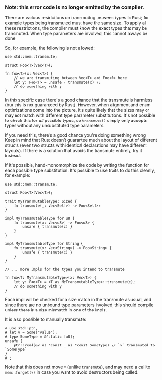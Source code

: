 ### Note: this error code is no longer emitted by the compiler.

There are various restrictions on transmuting between types in Rust; for example
types being transmuted must have the same size. To apply all these restrictions,
the compiler must know the exact types that may be transmuted. When type
parameters are involved, this cannot always be done.

So, for example, the following is not allowed:

```
use std::mem::transmute;

struct Foo<T>(Vec<T>);

fn foo<T>(x: Vec<T>) {
    // we are transmuting between Vec<T> and Foo<F> here
    let y: Foo<T> = unsafe { transmute(x) };
    // do something with y
}
```

In this specific case there's a good chance that the transmute is harmless (but
this is not guaranteed by Rust). However, when alignment and enum optimizations
come into the picture, it's quite likely that the sizes may or may not match
with different type parameter substitutions. It's not possible to check this for
_all_ possible types, so `transmute()` simply only accepts types without any
unsubstituted type parameters.

If you need this, there's a good chance you're doing something wrong. Keep in
mind that Rust doesn't guarantee much about the layout of different structs
(even two structs with identical declarations may have different layouts). If
there is a solution that avoids the transmute entirely, try it instead.

If it's possible, hand-monomorphize the code by writing the function for each
possible type substitution. It's possible to use traits to do this cleanly,
for example:

```
use std::mem::transmute;

struct Foo<T>(Vec<T>);

trait MyTransmutableType: Sized {
    fn transmute(_: Vec<Self>) -> Foo<Self>;
}

impl MyTransmutableType for u8 {
    fn transmute(x: Vec<u8>) -> Foo<u8> {
        unsafe { transmute(x) }
    }
}

impl MyTransmutableType for String {
    fn transmute(x: Vec<String>) -> Foo<String> {
        unsafe { transmute(x) }
    }
}

// ... more impls for the types you intend to transmute

fn foo<T: MyTransmutableType>(x: Vec<T>) {
    let y: Foo<T> = <T as MyTransmutableType>::transmute(x);
    // do something with y
}
```

Each impl will be checked for a size match in the transmute as usual, and since
there are no unbound type parameters involved, this should compile unless there
is a size mismatch in one of the impls.

It is also possible to manually transmute:

```
# use std::ptr;
# let v = Some("value");
# type SomeType = &'static [u8];
unsafe {
    ptr::read(&v as *const _ as *const SomeType) // `v` transmuted to `SomeType`
}
# ;
```

Note that this does not move `v` (unlike `transmute`), and may need a
call to `mem::forget(v)` in case you want to avoid destructors being called.
